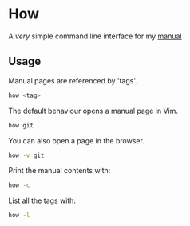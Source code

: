# How

A _very_ simple command line interface for my [manual](https://github.com/howlinbash/manual)

## Usage

Manual pages are referenced by 'tags'. 

```bash
how <tag>
```

The default behaviour opens a manual page in Vim.

```bash
how git
```

You can also open a page in the browser.

```bash
how -v git
```

Print the manual contents with:

```bash
how -c
```

List all the tags with:

```bash
how -l
```
